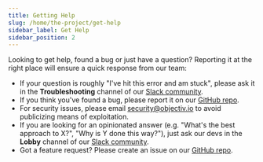 ```yaml
---
title: Getting Help
slug: /home/the-project/get-help
sidebar_label: Get Help
sidebar_position: 2
---
```


Looking to get help, found a bug or just have a question? Reporting it at the right place will ensure a quick response from our team:

* If your question is roughly "I've hit this error and am stuck", please ask it in the **Troubleshooting** 
  channel of our 
  [Slack community](https://join.slack.com/t/objectiv-io/shared_invite/zt-u6xma89w-DLDvOB7pQer5QUs5B_~5pg).
* If you think you've found a bug, please report it on our 
  [GitHub repo](https://github.com/objectiv/objectiv-analytics/issues). 
* For security issues, please email [security@objectiv.io](mailto:security@objectiv.io) to avoid publicizing 
  means of exploitation.
* If you are looking for an opinionated answer (e.g. "What's the best approach to X?", "Why is Y done this 
  way?"), just ask our devs in the **Lobby** channel of our 
  [Slack community](https://join.slack.com/t/objectiv-io/shared_invite/zt-u6xma89w-DLDvOB7pQer5QUs5B_~5pg).
* Got a feature request? Please create an issue on our 
  [GitHub repo](https://github.com/objectiv/objectiv-analytics/issues).
  